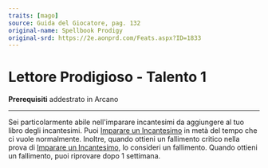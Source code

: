 ```yaml
---
traits: [mago]
source: Guida del Giocatore, pag. 132
original-name: Spellbook Prodigy
original-srd: https://2e.aonprd.com/Feats.aspx?ID=1833
---
```


# Lettore Prodigioso - Talento 1

**Prerequisiti** addestrato in Arcano

---

Sei particolarmente abile nell'imparare incantesimi da aggiungere al tuo libro
degli incantesimi. Puoi
[Imparare un Incantesimo](/azioni/abilita/imparare-un-incantesimo) in metà del
tempo che ci vuole normalmente. Inoltre, quando ottieni un fallimento critico
nella prova di
[Imparare un Incantesimo](/azioni/abilita/imparare-un-incantesimo), lo consideri
un fallimento. Quando ottieni un fallimento, puoi riprovare dopo 1 settimana.
